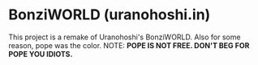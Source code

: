 # BonziWORLD (uranohoshi.in)
This project is a remake of Uranohoshi's BonziWORLD. Also for some reason, pope was the color. NOTE: **POPE IS NOT FREE. DON'T BEG FOR POPE YOU IDIOTS.**
